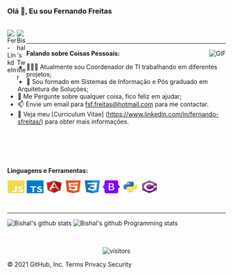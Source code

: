 
### Olá 👋, Eu sou Fernando Freitas
<br>
<a href="https://www.linkedin.com/in/fernando-sfreitas/">
  <img align="left" alt="Fer-LinkdeIn" width="22px" src="https://cdn.jsdelivr.net/npm/simple-icons@v3/icons/linkedin.svg" />
</a>
<a href="https://twitter.com/freitas_fsf">
  <img align="left" alt="Bishal's Twitter" width="22px" src="https://cdn.jsdelivr.net/npm/simple-icons@v3/icons/twitter.svg" />
</a>
<br>
<hr>

  <img align="right" alt="GIF" src="https://i.pinimg.com/originals/e4/26/70/e426702edf874b181aced1e2fa5c6cde.gif" />


  
  
**Falando sobre Coisas Pessoais:**

- 👨🏽‍💻 Atualmente sou Coordenador de TI trabalhando em diferentes projetos;
- 💼 Sou formado em Sistemas de Informação e Pós graduado em Arquitetura de Soluções;
- 💬 Me Pergunte sobre qualquer coisa, fico feliz em ajudar;
- 📫 Envie um email para fsf.freitas@hotmail.com para me contactar. <!-- 📫 Envie um email para [! [Email] (https://img.shields.io/badge/fsf.freitas@hotmail.com-D14836 ? style = flat-square & logo = gmail & logoColor = white)] (mailto: fsf.freitas@hotmail.com) para me contactar. -->
- 📝 Veja meu [Curriculum Vitae] (https://www.linkedin.com/in/fernando-sfreitas/) para obter mais informações.

<br>
<br>
<br>
<br>

**Linguagens e Ferramentas:**  

<code><img align="center" alt="Fer-Js" height="30" width="40" src="https://raw.githubusercontent.com/devicons/devicon/master/icons/javascript/javascript-plain.svg"></code>
<code><img align="center" alt="Fer-Ts" height="30" width="40" src="https://raw.githubusercontent.com/devicons/devicon/master/icons/typescript/typescript-plain.svg"></code>
<code><img align="center" alt="Fer-Angular" height="30" width="40" src="https://raw.githubusercontent.com/devicons/devicon/master/icons/angularjs/angularjs-original.svg"></code>
<code><img align="center" alt="Fer-HTML" height="30" width="40" src="https://raw.githubusercontent.com/devicons/devicon/master/icons/html5/html5-original.svg"></code>
<code><img align="center" alt="Fer-CSS" height="30" width="40" src="https://raw.githubusercontent.com/devicons/devicon/master/icons/css3/css3-original.svg"></code>
<code><img align="center" alt="Fer-Bootstrap" height="30" width="40" src="https://raw.githubusercontent.com/devicons/devicon/master/icons/bootstrap/bootstrap-original.svg"></code>
<code><img align="center" alt="Fer-Python" height="30" width="40" src="https://raw.githubusercontent.com/devicons/devicon/master/icons/python/python-original.svg"></code>
<code><img align="center" alt="Fer-Csharp" height="30" width="40" src="https://raw.githubusercontent.com/devicons/devicon/master/icons/csharp/csharp-original.svg"></code>

<br>
<hr>

![Bishal's github stats](https://github-readme-stats.vercel.app/api?username=fer-freitas&show_icons=true&hide_border=true&theme=github_dark&include_all_commits=true&count_private=true")
![Bishal's github Programming stats](https://github-readme-stats.vercel.app/api/top-langs/?username=fer-freitas&layout=compact&show_icons=true&hide_border=true&theme=github_dark&include_all_commits=true&count_private=true")


<br />


<!-- ![visitors](https://visitor-badge.laobi.icu/badge?page_id=fer-freitas.fer-freitas) -->
<p align="center">
    <img align="center" alt="visitors" src="https://visitor-badge.laobi.icu/badge?page_id=fer-freitas.fer-freitas" />
</p>
<!--
## Support me
<p align="center">
  <a href="https://www.buymeacoffee.com/fer-freitas" target="_blank">
    <img width="18%" src="https://raw.githubusercontent.com/onimur/.github/master/.resources/support-buy-coffee.png" alt="Buy Me A Coffee">
  </a>
</p>
-->
© 2021 GitHub, Inc.
Terms
Privacy
Security
